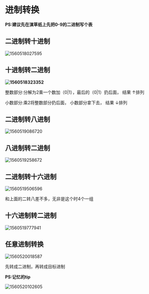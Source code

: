# 进制转换

**PS:建议先在演草纸上先把0-9的二进制写个表**

## 二进制转十进制

![1560518027595](C:\Users\Jasonleee\Desktop\DigitalCircuits\img\01.png)



## 十进制转二进制

**![1560518323352](C:\Users\Jasonleee\Desktop\DigitalCircuits\img\02.png)**

整数部分:分解为2乘一个数加（0|1），最后的（0|1）扔后面，	        结果 ↑排列

小数部分:乘2将整数部分扔后面，          小数部分拿下去，			结果 ↓排列

## 二进制转八进制

![1560519086720](C:\Users\Jasonleee\Desktop\DigitalCircuits\img\03.png)

## 八进制转二进制

![1560519258672](C:\Users\Jasonleee\Desktop\DigitalCircuits\img\04.png)

## 二进制转十六进制

![1560519506596](C:\Users\Jasonleee\Desktop\DigitalCircuits\img\05.png)

和上面的二转八差不多，无非是这个时4个一组

## 十六进制转二进制

![1560519777941](C:\Users\Jasonleee\Desktop\DigitalCircuits\img\06.png)



## 任意进制转换

![1560520018587](C:\Users\Jasonleee\Desktop\DigitalCircuits\img\07.png)

先转成二进制，再转成目标进制

**PS:记忆的tip**



![1560520102605](C:\Users\JASONL~1\AppData\Local\Temp\1560520102605.png)



